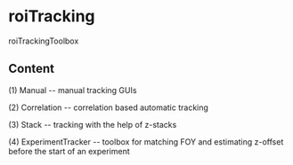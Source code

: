 # roiTracking
roiTrackingToolbox

## Content
(1) Manual -- manual tracking GUIs

(2) Correlation -- correlation based automatic tracking

(3) Stack -- tracking with the help of z-stacks

(4) ExperimentTracker -- toolbox for matching FOY and estimating z-offset before the start of an experiment